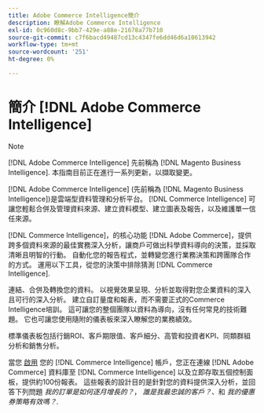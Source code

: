 ```yaml
---
title: Adobe Commerce Intelligence簡介
description: 瞭解Adobe Commerce Intelligence
exl-id: 0c960d8c-9bb7-429e-a88e-21678a77b710
source-git-commit: c7f6bacd49487cd13c4347fe6dd46d6a10613942
workflow-type: tm+mt
source-wordcount: '251'
ht-degree: 0%

---
```



# 簡介 [!DNL Adobe Commerce Intelligence]

>[!NOTE]
>
>[!DNL Adobe Commerce Intelligence] 先前稱為 [!DNL Magento Business Intelligence]. 本指南目前正在進行一系列更新，以擷取變更。

[!DNL Adobe Commerce Intelligence] (先前稱為 [!DNL Magento Business Intelligence])是雲端型資料管理和分析平台。 [!DNL Commerce Intelligence] 可讓您輕鬆合併及管理資料來源、建立資料模型、建立圖表及報告，以及維護單一信任來源。

[!DNL Commerce Intelligence]，的核心功能 [!DNL Adobe Commerce]，提供跨多個資料來源的最佳實務深入分析，讓商戶可做出科學資料導向的決策，並採取清晰且明智的行動。 自動化您的報告程式，並轉變您進行業務決策和跨團隊合作的方式。 運用以下工具，從您的決策中排除猜測 [!DNL Commerce Intelligence].

連結、合併及轉換您的資料。 以視覺效果呈現、分析並取得對您企業資料的深入且可行的深入分析。 建立自訂量度和報表，而不需要正式的Commerce Intelligence培訓。 這可讓您的整個團隊以資料為導向，沒有任何常見的技術難題。 它也可讓您使用隨附的儀表板來深入瞭解您的業務績效。

標準儀表板包括行銷ROI、客戶期限值、客戶細分、高管和投資者KPI、同類群組分析和銷售分析。

當您 [啟用](../getting-started/onpremise-activation.md) 您的 [!DNL Commerce Intelligence] 帳戶，您正在連線 [!DNL Adobe Commerce] 資料庫至 [!DNL Commerce Intelligence] 以及立即存取五個控制面板，提供約100份報表。 這些報表的設計目的是針對您的資料提供深入分析，並回答下列問題 *我的訂單是如何逐月增長的？*， *誰是我最忠誠的客戶？*、和 *我的優惠券策略有效嗎？*.
